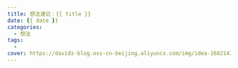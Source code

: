 ```yaml
---
title: 想法速记：{{ title }}
date: {{ date }}
categories:
  - 想法
tags:
  -
cover: https://davidz-blog.oss-cn-beijing.aliyuncs.com/img/idea-1602143497.jpg
---
```


